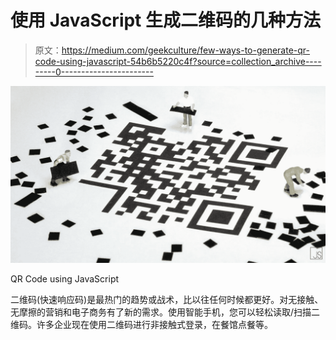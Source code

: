 # 使用 JavaScript 生成二维码的几种方法

> 原文：<https://medium.com/geekculture/few-ways-to-generate-qr-code-using-javascript-54b6b5220c4f?source=collection_archive---------0----------------------->

![](img/e747713d618655baf4c3c56064b78bbd.png)

QR Code using JavaScript

二维码(快速响应码)是最热门的趋势或战术，比以往任何时候都更好。对无接触、无摩擦的营销和电子商务有了新的需求。使用智能手机，您可以轻松读取/扫描二维码。许多企业现在使用二维码进行非接触式登录，在餐馆点餐等。